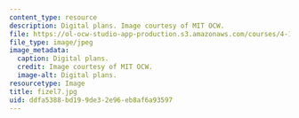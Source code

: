 ```yaml
---
content_type: resource
description: Digital plans. Image courtesy of MIT OCW.
file: https://ol-ocw-studio-app-production.s3.amazonaws.com/courses/4-125a-architecture-studio-building-in-landscapes-fall-2005/ddfa5388bd199de32e96eb8af6a93597_fizel7.jpg
file_type: image/jpeg
image_metadata:
  caption: Digital plans.
  credit: Image courtesy of MIT OCW.
  image-alt: Digital plans.
resourcetype: Image
title: fizel7.jpg
uid: ddfa5388-bd19-9de3-2e96-eb8af6a93597
---
```

